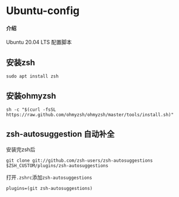 # Ubuntu-config

#### 介绍
Ubuntu 20.04 LTS 配置脚本

## 安装zsh
```
sudo apt install zsh
```
## 安装ohmyzsh

```
sh -c "$(curl -fsSL https://raw.github.com/ohmyzsh/ohmyzsh/master/tools/install.sh)"
```

## zsh-autosuggestion 自动补全
安装完zsh后
```
git clone git://github.com/zsh-users/zsh-autosuggestions $ZSH_CUSTOM/plugins/zsh-autosuggestions
```

打开`.zshrc`添加`zsh-autosuggestions`
```
plugins=(git zsh-autosuggestions)
```
